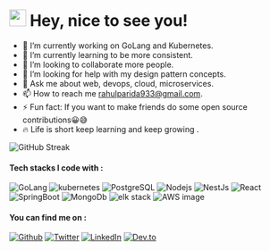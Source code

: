 
<h1><img src="https://emojis.slackmojis.com/emojis/images/1593555389/9579/blob_excited.gif?1593555389" width="30"/> Hey, nice to see you!</h1>

- 🔭 I’m currently working on GoLang and Kubernetes.
- 🌱 I’m currently learning to be more consistent.
- 👯 I’m looking to collaborate more people.
- 🤔 I’m looking for help with my design pattern concepts.
- 💬 Ask me about web, devops, cloud, microservices.
- 📫 How to reach me rahulparida933@gmail.com.
- ⚡ Fun fact: If you want to make friends do some open source contributions😀😅
- 🔥 Life is short keep learning and keep growing .

![GitHub Streak](https://github-readme-streak-stats.herokuapp.com/?user=Rahul-D78&theme=default)

<h4>Tech stacks I code with :</h4>
<p>
    <img alt="GoLang" src="https://img.shields.io/badge/-GoLang-181A18?style=flat-square&logo=go&logoColor=87CEEB" />
    <img alt="kubernetes" src="https://img.shields.io/badge/-Kubernetes-0000FF?style=flat-square&logo=kubernetes&logoColor=white" />
    <img alt="PostgreSQL" src="https://img.shields.io/badge/-PostgreSQL-181A18?style=flat-square&logo=postgresql&logoColor=87CEEB" />
    <img alt="Nodejs" src="https://img.shields.io/badge/-Nodejs-43853d?style=flat-square&logo=Node.js&logoColor=white" />
    <img alt="NestJs" src="https://img.shields.io/badge/-NestJs-181A18?style=flat-square&logo=nestjs&logoColor=FF0000" />
    <img alt="React" src="https://img.shields.io/badge/-React-0000FF?style=flat-square&logo=react&logoColor=white" />
    <img alt="SpringBoot" src="https://img.shields.io/badge/-SpringBoot-43853d?style=flat-square&logo=spring&logoColor=white"/>
    <img alt="MongoDb" src="https://img.shields.io/badge/-MongoDb-43853d?style=flat-square&logo=mongodb&logoColor=white" />
    <img alt="elk stack" src="https://img.shields.io/badge/-ELK%20Stack-6610f2?style=flat-square&logo=elasticsearch&logoColor=87CEEB" />
    <img alt="AWS image" src="https://img.shields.io/badge/-AWS-FFA500?style=flat-square&logo=amazon-aws&logoColor=white" />
</p>

<h4>You can find me on :</h4>
    <p> <a href="https://github.com/Rahul-D78" target="_blank"><img alt="Github" src="https://img.shields.io/badge/GitHub-%2312100E.svg?&style=for-the-badge&logo=Github&logoColor=white" /></a>
        <a href="https://twitter.com/RahulKu36162566" target="_blank"><img alt="Twitter" src="https://img.shields.io/badge/twitter-%231DA1F2.svg?&style=for-the-badge&logo=twitter&logoColor=white" /></a> 
        <a href="https://www.linkedin.com/in/rahul-kumar-484354195/" target="_blank"><img alt="LinkedIn" src="https://img.shields.io/badge/linkedin-%230077B5.svg?&style=for-the-badge&logo=linkedin&logoColor=white" /></a> 
  <a href="https://dev.to/rahulku48837211" target="_blank"><img alt="Dev.to" src="https://img.shields.io/badge/Dev.to-00529B.svg?&style=for-the-badge&logo=dev.to&logoColor=white" /></a>
</p>
